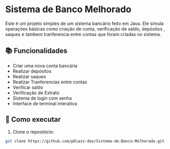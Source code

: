 # Sistema de Banco Melhorado

Este é um projeto simples de um sistema bancário feito em Java. Ele simula operações básicas como criação de conta, verificação de saldo, depósitos , saques e tambem tranferencia entre contas que foram criadas no sistema.

## 📚 Funcionalidades

- Criar uma nova conta bancária
- Realizar depósitos
- Realizar saques
- Realizar Tranferencias entre contas
- Verificar saldo
- Verificação de Extrato
- Sistema de login com senha
- Interface de terminal interativa

## 🚀 Como executar

1. Clone o repositório:

```bash
git clone https://github.com/pDiazz-dev/Sistema-de-Banco-Melhorado.git
